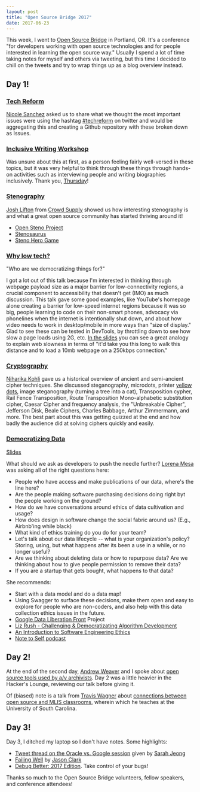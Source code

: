```yaml
---
layout: post
title: "Open Source Bridge 2017"
date: 2017-06-23
---
```


This week, I went to [Open Source Bridge](http://opensourcebridge.org/) in Portland, OR. It's a conference "for developers working with open source technologies and for people interested in learning the open source way." Usually I spend a lot of time taking notes for myself and others via tweeting, but this time I decided to chill on the tweets and try to wrap things up as a blog overview instead.

## Day 1!

### [Tech Reform](http://opensourcebridge.org/sessions/2090)

[Nicole Sanchez](https://twitter.com/nmsanchez) asked us to share what we thought the most important issues were using the hashtag [#techreform](https://twitter.com/search?q=%23techreform) on twitter and would be aggregating this and creating a Github repository with these broken down as Issues.

### [Inclusive Writing Workshop](http://opensourcebridge.org/sessions/2047)

Was unsure about this at first, as a person feeling fairly well-versed in these topics, but it was very helpful to think through these things through hands-on activities such as interviewing people and writing biographies inclusively. Thank you, [Thursday](https://twitter.com/thursdayb)!

### [Stenography](http://opensourcebridge.org/sessions/2018)

[Josh Lifton](https://www.crowdsupply.com/) from [Crowd Supply](https://www.crowdsupply.com/) showed us how interesting stenography is and what a great open source community has started thriving around it!

* [Open Steno Project](http://www.openstenoproject.org/)
* [Stenosaurus](http://stenosaurus.com/)
* [Steno Hero Game](https://www.crowdsupply.com/open-steno-project/steno-hero)

### [Why low tech?](http://opensourcebridge.org/sessions/2000)

"Who are we democratizing things for?"

I got a lot out of this talk because I'm interested in thinking through webpage payload size as a major barrier for low-connectivity regions, a crucial component to accessibility that doesn't get (IMO) as much discussion. This talk gave some good examples, like YouTube's homepage alone creating a barrier for low-speed internet regions because it was so big, people learning to code on their non-smart phones, advocacy via phonelines when the internet is intentionally shut down, and about how video needs to work in desktop/mobile in more ways than "size of display." Glad to see these can be tested in DevTools, by throttling down to see how slow a page loads using 2G, etc. [In the slides](https://speakerdeck.com/ericmann/the-future-of-the-web-is-low-tech) you can see a great analogy to explain web slowness in terms of "it'd take you this long to walk this distance and to load a 10mb webpage on a 250kbps connection."

### [Cryptography](http://opensourcebridge.org/sessions/1946)

[Niharika Kohli](https://twitter.com/niharikakohli29) gave us a historical overview of ancient and semi-ancient cipher techniques. She discussed steganography, microdots, printer [yellow dots](seeingyellow.com), image steganography (turning a tree into a cat), Transposition cypher, Rail Fence Transposition, Route Transposition
Mono-alphabetic substitution cipher, Caesar Cipher and frequency analysis, the "Unbreakable Cipher", Jefferson Disk, Beale Ciphers, Charles Babbage, Arthur Zimmermann, and more. The best part about this was getting quizzed at the end and how badly the audience did at solving ciphers quickly and easily.

### [Democratizing Data](http://opensourcebridge.org/sessions/1994)

[Slides](https://docs.google.com/presentation/d/1XJZJPq9sT9KoolleFIgRXBV7ZDmMBY1WXtJchGOhAXY/edit)

What should we ask as developers to push the needle further? [Lorena Mesa](twitter.com/loooorenanicole) was asking all of the right questions here:

* People who have access and make publications of our data, where's the line here?
* Are the people making software purchasing decisions doing right byt the people working on the ground?
* How do we have conversations around ethics of data cultivation and usage?
* How does design in software change the social fabric around us? (E.g., Airbnb'ing while black)
* What kind of ethics training do you do for your team?
* Let's talk about our data lifecycle -- what is your organization's policy? Storing, using, but what happens after its been a use in a while, or no longer useful?
* Are we thinking about deleting data or how to repurpose data? Are we thinking about how to give people permission to remove their data?
* If you are a startup that gets bought, what happens to that data?

She recommends:
* Start with a data model and do a data map!
* Using Swagger to surface these decisions, make them open and easy to explore for people who are non-coders, and also help with this data collection ethics issues in the future.
* [Google Data Liberation Front](https://en.wikipedia.org/wiki/Google_Data_Liberation_Front) Project
* [Liz Rush - Challenging & Democratizating Algorithm Development](https://vimeo.com/191122820)
* [An Introduction to Software Engineering Ethics](https://www.scu.edu/media/ethics-center/technology-ethics/Instructors.pdf)
* [Note to Self podcast](http://www.wnyc.org/shows/notetoself)

## Day 2!

At the end of the second day, [Andrew Weaver](https://privatezero.github.io/) and I spoke about [open source tools used by a/v archivists](http://opensourcebridge.org/sessions/1958). Day 2 was a little heavier in the Hacker's Lounge, reviewing our talk before giving it.

Of (biased) note is a talk from [Travis Wagner](http://travislwagner.com/) about [connections between open source and MLIS classrooms](http://opensourcebridge.org/sessions/1979), wherein which he teaches at the University of South Carolina.

## Day 3!

Day 3, I ditched my laptop so I don't have notes. Some highlights:

* [Tweet thread on the Oracle vs. Google session](https://twitter.com/lyzidiamond/status/877935472835571712) given by [Sarah Jeong](https://sarahjeong.net/)
* [Failing Well](https://speakerdeck.com/jasonrclark/failing-well) by [Jason Clark](http://jasonrclark.com/)
* [Debug Better: 2017 Edition](http://opensourcebridge.org/sessions/2070). Take control of your bugs!

Thanks so much to the Open Source Bridge volunteers, fellow speakers, and conference attendees!
